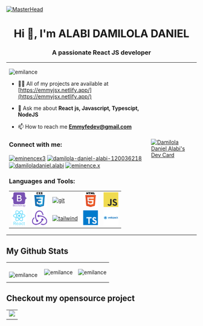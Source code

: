 [![MasterHead](https://res.cloudinary.com/dhwwrlplj/image/upload/v1665539632/cover1_zopdup.png)](https://Emilance.github.io)

<h1 align="center">Hi 👋, I'm ALABI DAMILOLA DANIEL</h1>
<h3 align="center">A passionate React JS  developer</h3>

<table>
<tr  >
  <td   valign="center">
<p align="left"> <img src="https://komarev.com/ghpvc/?username=emilance&label=Profile%20views&color=0e75b6&style=flat" alt="emilance" /> </p>

- 👨‍💻 All of my projects are available at [https://emmyjsx.netlify.app/](https://emmyjsx.netlify.app/)

- 💬 Ask me about **React js, Javascript, Typescipt, NodeJS**

- 📫 How to reach me **Emmyfedev@gmail.com**

<h3 align="left">Connect with me:</h3>
<p align="left">
<a href="https://twitter.com/eminencex3" target="blank"><img align="center" src="https://raw.githubusercontent.com/rahuldkjain/github-profile-readme-generator/master/src/images/icons/Social/twitter.svg" alt="eminencex3" height="30" width="40" /></a>
<a href="https://linkedin.com/in/damilola-daniel-alabi-120036218" target="blank"><img align="center" src="https://raw.githubusercontent.com/rahuldkjain/github-profile-readme-generator/master/src/images/icons/Social/linked-in-alt.svg" alt="damilola-daniel-alabi-120036218" height="30" width="40" /></a>
<a href="https://fb.com/damiloladaniel.alabi" target="blank"><img align="center" src="https://raw.githubusercontent.com/rahuldkjain/github-profile-readme-generator/master/src/images/icons/Social/facebook.svg" alt="damiloladaniel.alabi" height="30" width="40" /></a>
<a href="https://instagram.com/eminence.x" target="blank"><img align="center" src="https://raw.githubusercontent.com/rahuldkjain/github-profile-readme-generator/master/src/images/icons/Social/instagram.svg" alt="eminence.x" height="30" width="40" /></a>
</p>
    
<h3 align="left">Languages and Tools:</h3>
<p align="left"> 
  <table>
    <tr>
      <td>
  <a href="https://getbootstrap.com" target="_blank" rel="noreferrer"> <img src="https://raw.githubusercontent.com/devicons/devicon/master/icons/bootstrap/bootstrap-plain-wordmark.svg" alt="bootstrap" width="40" height="40"/> </a> 
      </td>
      <td>
  <a href="https://www.w3schools.com/css/" target="_blank" rel="noreferrer"> <img src="https://raw.githubusercontent.com/devicons/devicon/master/icons/css3/css3-original-wordmark.svg" alt="css3" width="40" height="40"/> </a> 
      </td>
      <td>
  <a href="https://git-scm.com/" target="_blank" rel="noreferrer"> <img src="https://www.vectorlogo.zone/logos/git-scm/git-scm-icon.svg" alt="git" width="40" height="40"/> </a> 
      </td>
      <td>
  <a href="https://www.w3.org/html/" target="_blank" rel="noreferrer"> <img src="https://raw.githubusercontent.com/devicons/devicon/master/icons/html5/html5-original-wordmark.svg" alt="html5" width="40" height="40"/> </a>
      </td>
      <td>
  <a href="https://developer.mozilla.org/en-US/docs/Web/JavaScript" target="_blank" rel="noreferrer"> <img src="https://raw.githubusercontent.com/devicons/devicon/master/icons/javascript/javascript-original.svg" alt="javascript" width="40" height="40"/> </a> 
      </td>
    </tr>
    <tr>
       <td>
  <a href="https://reactjs.org/" target="_blank" rel="noreferrer"> <img src="https://raw.githubusercontent.com/devicons/devicon/master/icons/react/react-original-wordmark.svg" alt="react" width="40" height="40"/> </a> 
      </td>
      <td>
  <a href="https://redux.js.org" target="_blank" rel="noreferrer"> <img src="https://raw.githubusercontent.com/devicons/devicon/master/icons/redux/redux-original.svg" alt="redux" width="40" height="40"/> </a>
      </td>
      <td>
  <a href="https://tailwindcss.com/" target="_blank" rel="noreferrer"> <img src="https://www.vectorlogo.zone/logos/tailwindcss/tailwindcss-icon.svg" alt="tailwind" width="40" height="40"/> </a>
      </td>
      <td>
  <a href="https://www.typescriptlang.org/" target="_blank" rel="noreferrer"> <img src="https://raw.githubusercontent.com/devicons/devicon/master/icons/typescript/typescript-original.svg" alt="typescript" width="40" height="40"/> </a> 
      </td>
      <td>
  <a href="https://webpack.js.org" target="_blank" rel="noreferrer"> <img src="https://raw.githubusercontent.com/devicons/devicon/d00d0969292a6569d45b06d3f350f463a0107b0d/icons/webpack/webpack-original-wordmark.svg" alt="webpack" width="40" height="40"/> </a> 
      </td>
    </tr>
    </table>
    </p>
  </td>
  <td>
    <a href="https://app.daily.dev/Eminence"><img src="https://api.daily.dev/devcards/a8f0913a689c47f2926f66c6b8dac336.png?r=kkz" width="400" alt="Damilola Daniel          Alabi's Dev Card"/></a>
  </td>
  </tr>
  </table>
  
  
  ## My Github Stats
  <table>

  <tr> 
    <td valign="center">
        <p><img align="left" src="https://github-readme-stats.vercel.app/api/top-langs?username=emilance&show_icons=true&locale=en&layout=compact" alt="emilance" />                   </p>
    </td>
    <td valign="center" >
       <p>&nbsp;<img align="center" src="https://github-readme-stats.vercel.app/api?username=emilance&show_icons=true&locale=en" alt="emilance" /></p>
    </td>
    <td   valign="center">
       <p><img align="center" src="https://github-readme-streak-stats.herokuapp.com/?user=emilance&" alt="emilance" /></p>
    </td>
  </tr>

</table>


  ## Checkout my opensource project
  <table>
  <tr >
    <td>
      <a href="https://github.com/Emilance/Javascript-Calculator-App"><img src="https://github-readme-stats.vercel.app/api/pin/?username=Emilance&repo=Javascript-Calculator-App" /></a>
    </td>
  </tr>
  </table>
